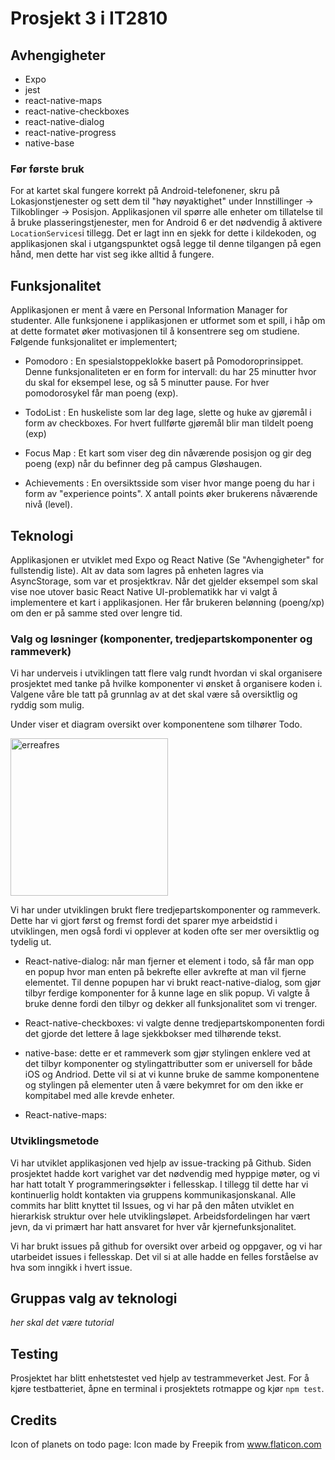 # Prosjekt 3 i IT2810

## Avhengigheter

- Expo
- jest
- react-native-maps
- react-native-checkboxes
- react-native-dialog
- react-native-progress
- native-base



### Før første bruk

For at kartet skal fungere korrekt på Android-telefonener, skru på Lokasjonstjenester og sett dem til "høy nøyaktighet" under Innstillinger -> Tilkoblinger -> Posisjon. Applikasjonen vil spørre alle enheter om tillatelse til å bruke plasseringstjenester, men for Android 6 er det nødvendig å aktivere `LocationServices`i tillegg. Det er lagt inn en sjekk for dette i kildekoden, og applikasjonen skal i utgangspunktet også legge til denne tilgangen på egen hånd, men dette har vist seg ikke alltid å fungere. 



## Funksjonalitet

Applikasjonen er ment å være en Personal Information Manager for studenter. Alle funksjonene i applikasjonen er utformet som et spill, i håp om at dette formatet øker motivasjonen til å konsentrere seg om studiene. Følgende funksjonalitet er implementert;

- Pomodoro : En spesialstoppeklokke basert på Pomodoroprinsippet. Denne funksjonaliteten er en form for intervall: du har 25 minutter hvor du skal for eksempel lese, og så 5 minutter pause. For hver pomodorosykel får man poeng (exp). 

- TodoList : En huskeliste som lar deg lage, slette og huke av gjøremål i form av checkboxes. For hvert fullførte gjøremål blir man tildelt poeng (exp) 

- Focus Map : Et kart som viser deg din nåværende posisjon og gir deg poeng (exp) når du befinner deg på campus Gløshaugen.

- Achievements : En oversiktsside som viser hvor mange poeng du har i form av "experience points". X antall points øker brukerens nåværende nivå (level). 


## Teknologi

Applikasjonen er utviklet med Expo og React Native (Se "Avhengigheter" for fullstendig liste). Alt av data som lagres på enheten lagres via AsyncStorage, som var et prosjektkrav. Når det gjelder eksempel som skal vise noe utover basic React Native UI-problematikk har vi valgt å implementere et kart i applikasjonen. Her får brukeren belønning (poeng/xp) om den er på samme sted over lengre tid. 

### Valg og løsninger (komponenter, tredjepartskomponenter og rammeverk)

Vi har underveis i utviklingen tatt flere valg rundt hvordan vi skal organisere prosjektet med tanke på hvilke komponenter vi ønsket å organisere koden i. Valgene våre ble tatt på grunnlag av at det skal være så oversiktlig og ryddig som mulig. 

Under viser et diagram oversikt over komponentene som tilhører Todo. 

<img width="252" alt="erreafres" src="https://user-images.githubusercontent.com/22234149/47081586-55c13a00-d20b-11e8-8e25-9c0363b271ba.PNG">

Vi har under utviklingen brukt flere tredjepartskomponenter og rammeverk. Dette har vi gjort først og fremst fordi det sparer mye arbeidstid i utviklingen, men også fordi vi opplever at koden ofte ser mer oversiktlig og tydelig ut.

- React-native-dialog: når man fjerner et element i todo, så får man opp en popup hvor man enten på bekrefte eller avkrefte at man vil fjerne elementet. Til denne popupen har vi brukt react-native-dialog, som gjør tilbyr ferdige komponenter for å kunne lage en slik popup. Vi valgte å bruke denne fordi den tilbyr og dekker all funksjonalitet som vi trenger.

- React-native-checkboxes: vi valgte denne tredjepartskomponenten fordi det gjorde det lettere å lage sjekkbokser med tilhørende tekst. 

- native-base: dette er et rammeverk som gjør stylingen enklere ved at det tilbyr komponenter og stylingattributter som er universell for både iOS og Andriod. Dette vil si at vi kunne bruke de samme komponentene og stylingen på elementer uten å være bekymret for om den ikke er kompitabel med alle krevde enheter. 

- React-native-maps: 

### Utviklingsmetode

Vi har utviklet applikasjonen ved hjelp av issue-tracking på Github. Siden prosjektet hadde kort varighet var det nødvendig med hyppige møter, og vi har hatt totalt Y programmeringsøkter i fellesskap. I tillegg til dette har vi kontinuerlig holdt kontakten via gruppens kommunikasjonskanal. Alle commits har blitt knyttet til Issues, og vi har på den måten utviklet en hierarkisk struktur over hele utviklingsløpet. Arbeidsfordelingen har vært jevn, da vi primært har hatt ansvaret for hver vår kjernefunksjonalitet. 

Vi har brukt issues på github for oversikt over arbeid og oppgaver, og vi har utarbeidet issues i fellesskap. Det vil si at alle hadde en felles forståelse av hva som inngikk i hvert issue. 

## Gruppas valg av teknologi

*her skal det være tutorial*

## Testing

Prosjektet har blitt enhetstestet ved hjelp av testrammeverket Jest. For å kjøre testbatteriet, åpne en terminal i prosjektets rotmappe og kjør `npm test`. 


## Credits

Icon of planets on todo page:
Icon made by Freepik from www.flaticon.com 




